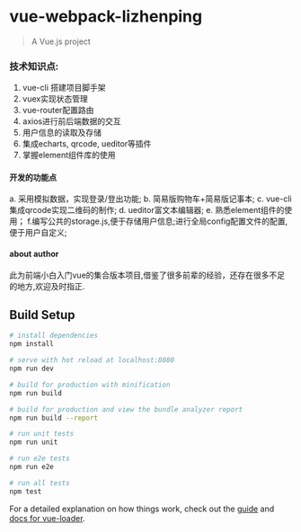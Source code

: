 
# vue-webpack-lizhenping

> A Vue.js project

### 技术知识点:
1) vue-cli 搭建项目脚手架
2) vuex实现状态管理
3) vue-router配置路由
4) axios进行前后端数据的交互
5) 用户信息的读取及存储
6) 集成echarts, qrcode, ueditor等插件
7) 掌握element组件库的使用

#### 开发的功能点
a. 采用模拟数据，实现登录/登出功能;
b. 简易版购物车+简易版记事本;
c. vue-cli集成qrcode实现二维码的制作;
d. ueditor富文本编辑器;
e. 熟悉element组件的使用；
f.编写公共的storage.js,便于存储用户信息;进行全局config配置文件的配置,便于用户自定义;

#### about author
此为前端小白入门vue的集合版本项目,借鉴了很多前辈的经验，还存在很多不足的地方,欢迎及时指正.  
## Build Setup

``` bash
# install dependencies
npm install

# serve with hot reload at localhost:8080
npm run dev

# build for production with minification
npm run build

# build for production and view the bundle analyzer report
npm run build --report

# run unit tests
npm run unit

# run e2e tests
npm run e2e

# run all tests
npm test
```

For a detailed explanation on how things work, check out the [guide](http://vuejs-templates.github.io/webpack/) and [docs for vue-loader](http://vuejs.github.io/vue-loader).
